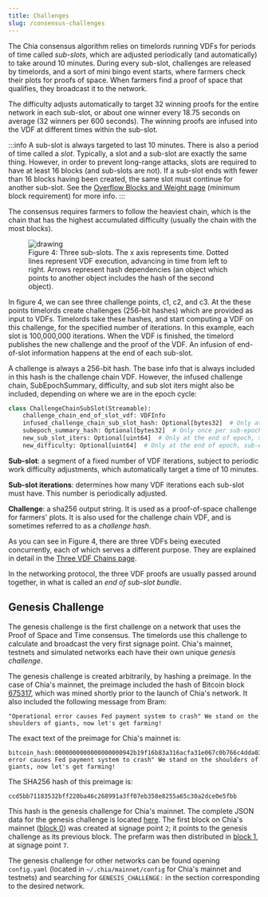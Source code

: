 ```yaml
---
title: Challenges
slug: /consensus-challenges
---
```


The Chia consensus algorithm relies on timelords running VDFs for periods of time called _sub-slots_, which are adjusted periodically (and automatically) to take around 10 minutes. During every sub-slot, challenges are released by timelords, and a sort of mini bingo event starts, where farmers check their plots for proofs of space. When farmers find a proof of space that qualifies, they broadcast it to the network.

The difficulty adjusts automatically to target 32 winning proofs for the entire network in each sub-slot, or about one winner every 18.75 seconds on average (32 winners per 600 seconds). The winning proofs are infused into the VDF at different times within the sub-slot.

:::info
A sub-slot is always targeted to last 10 minutes. There is also a period of time called a _slot_. Typically, a slot and a sub-slot are exactly the same thing. However, in order to prevent long-range attacks, slots are required to have at least 16 blocks (and sub-slots are not). If a sub-slot ends with fewer than 16 blocks having been created, the same slot must continue for another sub-slot. See the [Overflow Blocks and Weight page](/overflow-blocks#minimum-block-requirement) (minimum block requirement) for more info.
:::

The consensus requires farmers to follow the heaviest chain, which is the chain that has the highest accumulated difficulty (usually the chain with the most blocks).

<figure>
<img src="/img/challenges.png" alt="drawing"/>
<figcaption>
Figure 4: Three sub-slots. The x axis represents time. Dotted lines represent VDF execution, advancing in time from left to right. Arrows represent hash dependencies (an object which points to another object includes the hash of the second object). 
</figcaption>
</figure>

In figure 4, we can see three challenge points, c1, c2, and c3. At the these points timelords create challenges (256-bit hashes) which are provided as input to VDFs. Timelords take these hashes, and start computing a VDF on this challenge, for the specified number of iterations. In this example, each slot is 100,000,000 iterations. When the VDF is finished, the timelord publishes the new challenge and the proof of the VDF. An infusion of end-of-slot information happens at the end of each sub-slot.

A challenge is always a 256-bit hash. The base info that is always included in this hash is the challenge chain VDF. However, the infused challenge chain, SubEpochSummary, difficulty, and sub slot iters might also be included, depending on where we are in the epoch cycle:

```python
class ChallengeChainSubSlot(Streamable):
    challenge_chain_end_of_slot_vdf: VDFInfo
    infused_challenge_chain_sub_slot_hash: Optional[bytes32]  # Only at the end of a slot
    subepoch_summary_hash: Optional[bytes32]  # Only once per sub-epoch, and one sub-epoch delayed
    new_sub_slot_iters: Optional[uint64]  # Only at the end of epoch, sub-epoch, and slot
    new_difficulty: Optional[uint64]  # Only at the end of epoch, sub-epoch, and slot
```

**Sub-slot**: a segment of a fixed number of VDF iterations, subject to periodic work difficulty adjustments, which automatically target a time of 10 minutes.

**Sub-slot iterations**: determines how many VDF iterations each sub-slot must have. This number is periodically adjusted.

**Challenge**: a sha256 output string. It is used as a proof-of-space challenge for farmers' plots. It is also used for the challenge chain VDF, and is sometimes referred to as a _challenge hash_.

As you can see in Figure 4, there are three VDFs being executed concurrently, each of which serves a different purpose. They are explained in detail in the [Three VDF Chains page](/three-vdf-chains).

In the networking protocol, the three VDF proofs are usually passed around together, in what is called an _end of sub-slot bundle_.

## Genesis Challenge

The genesis challenge is the first challenge on a network that uses the Proof of Space and Time consensus. The timelords use this challenge to calculate and broadcast the very first signage point. Chia's mainnet, testnets and simulated networks each have their own unique _genesis challenge_.

The genesis challenge is created arbitrarily, by hashing a preimage. In the case of Chia's mainnet, the preimage included the hash of Bitcoin block [675317](https://www.blockchain.com/explorer/blocks/btc/675317), which was mined shortly prior to the launch of Chia's network. It also included the following message from Bram:

`"Operational error causes Fed payment system to crash" We stand on the shoulders of giants, now let's get farming!`

The exact text of the preimage for Chia's mainnet is:

```
bitcoin_hash:0000000000000000000942b19f16b83a316acfa31e067c0b766c4dda034dc37f,bram_message:"Operational error causes Fed payment system to crash" We stand on the shoulders of giants, now let's get farming!
```

The SHA256 hash of this preimage is:

```
ccd5bb71183532bff220ba46c268991a3ff07eb358e8255a65c30a2dce0e5fbb
```

This hash is the genesis challenge for Chia's mainnet. The complete JSON data for the genesis challenge is located [here](https://download.chia.net/notify/mainnet_alert.txt). The first block on Chia's mainnet ([block 0](https://www.spacescan.io/block/0)) was created at signage point `2`; it points to the genesis challenge as its previous block. The prefarm was then distributed in [block 1](https://www.spacescan.io/block/1), at signage point `7`.

The genesis challenge for other networks can be found opening `config.yaml` (located in `~/.chia/mainnet/config` for Chia's mainnet and testnets) and searching for `GENESIS_CHALLENGE:` in the section corresponding to the desired network.